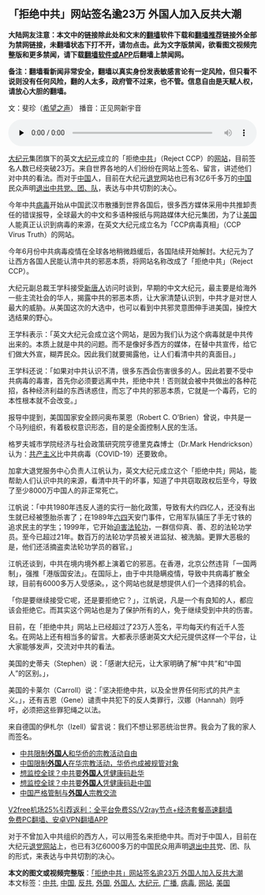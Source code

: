  <h2>「拒绝中共」网站签名逾23万 外国人加入反共大潮</h2> <p class="notice"><b>大陆网友注意：本文中的链接除此处和文末的<a href="https://github.com/bannedbook/fanqiang" >翻墙</a>软件下载和<a href="https://github.com/killgcd/justmysocks/blob/master/README.md">翻墙推荐</a>链接外全部为禁网链接，未翻墙状态下打不开，请勿点击。此为文字版禁闻，欲看图文视频完整版和更多禁闻，请下载<a href="https://github.com/bannedbook/fanqiang">翻墙软件或APP</a>后翻墙上禁闻网。</p><p>备注：翻墙看新闻非常安全，翻墙以真实身份发表敏感言论有一定风险，但只看不说则没有任何风险，翻的人太多，政府管不过来，也不管。信息自由是天赋人权，请放心大胆的翻墙。</b></p>  <div class="entry"> <p></p> <p>文：斐珍（<span class='wp_keywordlink_affiliate'><a href="https://www.soundofhope.org" title="希望之声" target="_blank">希望之声</a></span>） 播音：正见网新宇音</p> <!--[if lt IE 9]><script>document.createElement('audio');</script><![endif]--> <audio class="wp-audio-shortcode" id="audio-1444177-1" preload="none" style="width: 100%;" controls="controls"><source type="audio/mpeg" src="https://www.zhengjian.org/sites/default/files/files/2020/12/hcw.mp3?_=1" /><a href="https://www.zhengjian.org/sites/default/files/files/2020/12/hcw.mp3">https://www.zhengjian.org/sites/default/files/files/2020/12/hcw.mp3</a></audio> <p><span class='wp_keywordlink_affiliate'><a href="http://www.epochtimes.com/" title="大纪元" target="_blank">大纪元</a></span>集团旗下的英文<a href="https://www.bannedbook.org/bnews/tag/%e5%a4%a7%e7%ba%aa%e5%85%83/" class="st_tag internal_tag" rel="tag" title="标签 大纪元 下的日志">大纪元</a>成立的「拒绝<a href="https://www.bannedbook.org/bnews/tag/%e4%b8%ad%e5%85%b1/" class="st_tag internal_tag" rel="tag" title="标签 中共 下的日志">中共</a>」（Reject CCP）的<a href="https://www.bannedbook.org/bnews/tag/%e7%bd%91%e7%ab%99/" class="st_tag internal_tag" rel="tag" title="标签 网站 下的日志">网站</a>，目前签名人数已经突破23万。来自世界各地的人们纷纷在网站上签名、留言，讲述他们对中共的看法。而对于<span class='wp_keywordlink_affiliate'><a href="https://www.bannedbook.org/" title="中国" target="_blank">中国</a></span>人，目前在大纪元<span class='wp_keywordlink'><a href="http://tuidang.epochtimes.com/" title="退党" rel="nofollow" target="_blank">退党</a></span>网站也已有3亿6千多万的<a href="https://www.bannedbook.org/bnews/tag/%E4%B8%AD%E5%9B%BD/" class="st_tag internal_tag" rel="tag" title="标签 中国 下的日志">中国</a>民众声明<span class='wp_keywordlink'><a href="http://tuidang.epochtimes.com/" title="退出中共党、团、队" target="_blank">退出中共党、团、队</a></span>，表达与中共切割的决心。</p> <p>今年中共<a href="https://www.bannedbook.org/bnews/tag/%e7%97%85%e6%af%92/" class="st_tag internal_tag" rel="tag" title="标签 病毒 下的日志">病毒</a>开始从中国武汉市散播到世界各国后，很多西方媒体采用中共推卸责任的错误报导，全球最大的中文和多语种报纸与网路媒体大纪元集团，为了让<a href="https://www.bannedbook.org/bnews/tag/%e7%be%8e%e5%9b%bd/" class="st_tag internal_tag" rel="tag" title="标签 美国 下的日志">美国</a>人能真正认识到病毒的来源，在英文大纪元成立名为「CCP病毒真相」（CCP Virus Truth）的网站。</p>  <p>今年6月份中共病毒疫情在全球各地稍微趋缓后，各国陆续开始解封。大纪元为了让西方各国人民能认清中共的邪恶本质，将网站名称改成了「拒绝中共」（Reject CCP）。</p> <p>大纪元副总裁王学科接受<span class='wp_keywordlink_affiliate'><a href="https://www.ntdtv.com/" title="新唐人">新唐人</a></span>访问时谈到，早期的中文大纪元，最主要是给海外一些主流社会的华人，揭露中共的邪恶本质，让大家清楚认识到，中共才是对世人最大的威胁。从美国这次的大选中，也可以看到中共邪灵意图伸手进美国，操控大选结果的野心。</p> <p>王学科表示：「英文大纪元会成立这个网站，是因为我们认为这个病毒就是中共传出来的。本质上就是中共的问题。而不是像好多西方的媒体，在替中共宣传，给它们做大外宣，糊弄民众。因此我们就要揭露他，让人们看清中共的真面目。」</p> <p>王学科还说：「如果对中共认识不清，很多东西会伤害很多的人。因此若要不受中共病毒的毒害，首先你必须要远离中共，拒绝中共！否则就会被中共做出的各种花招，各种经济利益的东西诱惑住，而忘了中共的邪恶本质，它就是一个毒药，它的本性根本就不会改变。」</p>  <p>报导中提到，美国国家安全顾问奥布莱恩（Robert C. O’Brien）曾说，中共是一个马列组织，有着极权意识形态，目的是全面控制人民的生活。</p> <p>格罗夫城市学院经济与社会政策研究院亨德里克森博士（Dr.Mark Hendrickson）认为：<span class='wp_keywordlink'><a href="https://www.bannedbook.org/forum2/topic6177.html" title="《共产主义的终极目的》" target="_blank">共产主义</a></span>比中共病毒（COVID-19）还要致命。</p> <p>加拿大退党服务中心负责人江帆认为，英文大纪元成立这个「拒绝中共」网站，能帮助人们认识中共的来源，看清中共干的坏事，知道了中共窃取政权后至今，导致了至少8000万中国人的非正常死亡。</p> <p>江帆说：「中共1980年违反人道的实行一胎化政策，导致有大约四亿人，还没有出生就已经被堕胎杀害了；在1989年<span class='wp_keywordlink'><a href="https://www.bannedbook.org/forum2/topic2509.html" title="《中国六四真相》" target="_blank">六四</a></span>天安门事件，它用军队镇压了手无寸铁的追求民主的学生；1999年，它开始<span class='wp_keywordlink'><a href="https://www.bannedbook.org/forum11/topic278.html" title="评江泽民与中共相互利用迫害法轮功" target="_blank">迫害法轮功</a></span>，一群信仰真、善、忍的法轮功学员。至今已超过21年。数百万的法轮功学员被关进监狱、被洗脑。更罪大恶极的是，他们还活摘盗卖法轮功学员的器官。」</p>  <p>江帆还谈到，中共在境内境外都上演着它的邪恶。在香港，北京公然违背「一国两制」，强推「港版国安法」。在国际上，由于中共隐瞒疫情，导致中共病毒扩散全球，目前有6000多万人受感染。，这个网站也就是想提供人们一个选择的机会。</p> <p>「你是要继续接受它呢，还是要拒绝它？」，江帆说，凡是一个有良知的人，都应该会拒绝它。而其实这个网站也是为了保护所有的人，免于继续受到中共的伤害。</p> <p>目前，在「拒绝中共」网站上已经超过了23万人签名，平均每天约有近千人签名。在网站上还有相当多的留言。大都表示感谢英文大纪元提供这样一个平台，让大家能够发声，交流对中共的看法。</p> <p>美国的史蒂夫（Stephen）说：「感谢大纪元，让大家明确了解“中共”和“中国人”的区别。」，</p>  <p>美国的卡莱尔（Carroll）说：「坚决拒绝中共，以及全世界任何形式的共产主义。」，还有吉恩（Gene）谴责中共犯下的反人类罪行，汉娜（Hannah）则呼吁，必须把这些罪犯绳之以法。</p> <p>来自德国的伊札尔（Izell）留言说：我们不想让邪恶统治世界。我会为了我的家人而签名。</p> <ul class='op-related-articles' title='相关阅读'> <li><a href='https://www.bannedbook.org/bnews/cbnews/20201202/1440919.html' target='_blank'>中共限制<b>外国人</b>和华侨的宗教活动自由</a></li> <li><a href='https://www.bannedbook.org/bnews/headline/20201202/1440886.html' target='_blank'>中国限制<b>外国人</b>在华宗教活动，华侨也成被规管对象</a></li> <li><a href='https://www.bannedbook.org/bnews/bannedvideo/20201201/1440055.html' target='_blank'>想监控全球？中共要<b>外国人</b>凭健康码赴华</a></li> <li><a href='https://www.bannedbook.org/bnews/cbnews/20201201/1440042.html' target='_blank'>想监控全球？中共要<b>外国人</b>凭健康码赴中国</a></li> <li><a href='https://www.bannedbook.org/bnews/headline/20201128/1438527.html' target='_blank'>中国严格管制与<b>外国人</b>宗教交流</a></li> </ul> <p class="texttj"> <a href="https://github.com/bannedbook/fanqiang/wiki/V2ray%E6%9C%BA%E5%9C%BA" target="_blank">V2free机场25%引荐返利：全平台免费SS/V2ray节点+经济套餐高速翻墙</a><br/> <a href="https://github.com/bannedbook/fanqiang/wiki/%E7%A6%81%E9%97%BB%E7%BD%91%E5%AE%89%E5%8D%93%E7%BF%BB%E5%A2%99%E6%96%B0%E9%97%BBAPP" target="_blank">免费PC翻墙、安卓VPN翻墙APP</a></p><p>对于不曾加入中共组织的西方人，可以用签名来拒绝中共。而对于中国人，目前在大纪元<span class='wp_keywordlink'><a href="http://tuidang.epochtimes.com/" title="退党网站" target="_blank">退党网站</a></span>上，也已有3亿6000多万的中国民众用声明<span class='wp_keywordlink'><a href="http://tuidang.epochtimes.com/" title="退出中共" target="_blank">退出中共</a></span>党、团、队的形式，来表达与中共切割的决心。</p><a name='sharetosocial'></a>       <div><b>本文的图文或视频完整版</b>：<a href='https://www.bannedbook.org/bnews/cbnews/20201208/1444177.html'>「拒绝中共」网站签名逾23万 外国人加入反共大潮</a></div>  </div><!--END ENTRY--> <div class="postfooter"> <div>本文标签：<a href="https://www.bannedbook.org/bnews/tag/%e4%b8%ad%e5%85%b1/" rel="tag">中共</a>, <a href="https://www.bannedbook.org/bnews/tag/%E4%B8%AD%E5%9B%BD/" rel="tag">中国</a>, <a href="https://www.bannedbook.org/bnews/tag/%e5%8f%8d%e5%85%b1/" rel="tag">反共</a>, <a href="https://www.bannedbook.org/bnews/tag/%e5%a4%96%e5%9b%bd/" rel="tag">外国</a>, <a href="https://www.bannedbook.org/bnews/tag/%E5%A4%96%E5%9B%BD%E4%BA%BA/" rel="tag">外国人</a>, <a href="https://www.bannedbook.org/bnews/tag/%e5%a4%a7%e7%ba%aa%e5%85%83/" rel="tag">大纪元</a>, <a href="https://www.bannedbook.org/bnews/tag/%E5%B9%BF%E6%92%AD/" rel="tag">广播</a>, <a href="https://www.bannedbook.org/bnews/tag/%e7%97%85%e6%af%92/" rel="tag">病毒</a>, <a href="https://www.bannedbook.org/bnews/tag/%e7%bd%91%e7%ab%99/" rel="tag">网站</a>, <a href="https://www.bannedbook.org/bnews/tag/%e7%be%8e%e5%9b%bd/" rel="tag">美国</a></div>  </div><!--END POSTFOOTER--> 